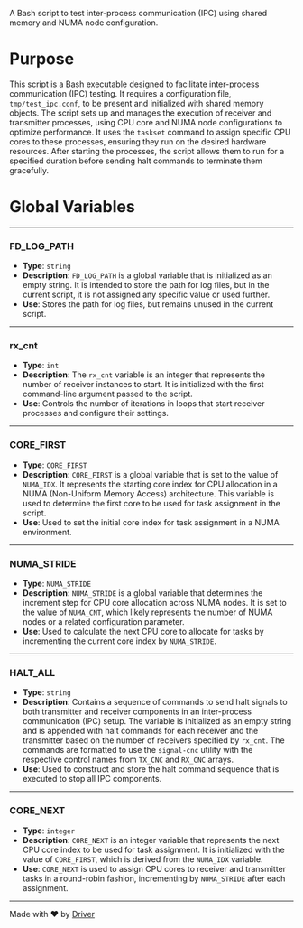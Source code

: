 <!--------------------------------------------------------------------------------->
<!-- IMPORTANT: This file is auto-generated by Driver (https://driver.ai). -------->
<!-- Manual edits may be overwritten on future commits. --------------------------->
<!--------------------------------------------------------------------------------->

A Bash script to test inter-process communication (IPC) using shared memory and NUMA node configuration.

# Purpose
This script is a Bash executable designed to facilitate inter-process communication (IPC) testing. It requires a configuration file, `tmp/test_ipc.conf`, to be present and initialized with shared memory objects. The script sets up and manages the execution of receiver and transmitter processes, using CPU core and NUMA node configurations to optimize performance. It uses the `taskset` command to assign specific CPU cores to these processes, ensuring they run on the desired hardware resources. After starting the processes, the script allows them to run for a specified duration before sending halt commands to terminate them gracefully.
# Global Variables

---
### FD\_LOG\_PATH
- **Type**: ``string``
- **Description**: `FD_LOG_PATH` is a global variable that is initialized as an empty string. It is intended to store the path for log files, but in the current script, it is not assigned any specific value or used further.
- **Use**: Stores the path for log files, but remains unused in the current script.


---
### rx\_cnt
- **Type**: ``int``
- **Description**: The `rx_cnt` variable is an integer that represents the number of receiver instances to start. It is initialized with the first command-line argument passed to the script.
- **Use**: Controls the number of iterations in loops that start receiver processes and configure their settings.


---
### CORE\_FIRST
- **Type**: ``CORE_FIRST``
- **Description**: `CORE_FIRST` is a global variable that is set to the value of `NUMA_IDX`. It represents the starting core index for CPU allocation in a NUMA (Non-Uniform Memory Access) architecture. This variable is used to determine the first core to be used for task assignment in the script.
- **Use**: Used to set the initial core index for task assignment in a NUMA environment.


---
### NUMA\_STRIDE
- **Type**: ``NUMA_STRIDE``
- **Description**: `NUMA_STRIDE` is a global variable that determines the increment step for CPU core allocation across NUMA nodes. It is set to the value of `NUMA_CNT`, which likely represents the number of NUMA nodes or a related configuration parameter.
- **Use**: Used to calculate the next CPU core to allocate for tasks by incrementing the current core index by `NUMA_STRIDE`.


---
### HALT\_ALL
- **Type**: `string`
- **Description**: Contains a sequence of commands to send halt signals to both transmitter and receiver components in an inter-process communication (IPC) setup. The variable is initialized as an empty string and is appended with halt commands for each receiver and the transmitter based on the number of receivers specified by `rx_cnt`. The commands are formatted to use the `signal-cnc` utility with the respective control names from `TX_CNC` and `RX_CNC` arrays.
- **Use**: Used to construct and store the halt command sequence that is executed to stop all IPC components.


---
### CORE\_NEXT
- **Type**: `integer`
- **Description**: `CORE_NEXT` is an integer variable that represents the next CPU core index to be used for task assignment. It is initialized with the value of `CORE_FIRST`, which is derived from the `NUMA_IDX` variable.
- **Use**: `CORE_NEXT` is used to assign CPU cores to receiver and transmitter tasks in a round-robin fashion, incrementing by `NUMA_STRIDE` after each assignment.



---
Made with ❤️ by [Driver](https://www.driver.ai/)